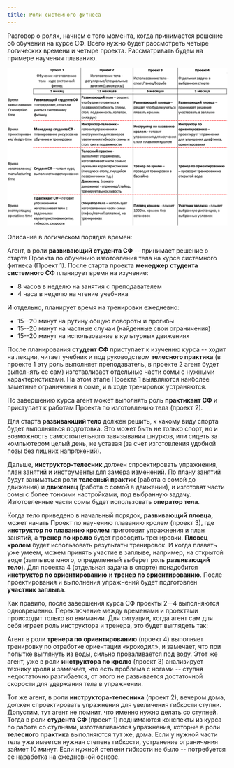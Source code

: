 ```yaml
---
title: Роли системного фитнеса
---
```


Разговор о ролях, начнем с того момента, когда принимается решение об
обучении на курсе СФ. Всего нужно будет рассмотреть четыре логических
времени и четыре проекта. Рассматривать будем на примере научения
плаванию.


![](03-roles-of-systems-fitness-0.png)


Описание в логическом порядке времен:

Агент, в роли **развивающий студента СФ** -- принимает решение о старте
Проекта по обучению изготовления тела на курсе системного фитнеса
(Проект 1). После старта проекта **менеджер студента системного СФ**
планирует время на изучение:

-   8 часов в неделю на занятия с преподавателем
-   4 часа в неделю на чтение учебника

И отдельно, планирует время на тренировки ежедневно:

-   15--20 минут на рутину общую повороты и прогибы
-   15--20 минут на частные случаи (найденные свои ограничения)
-   15--20 минут на использование в культурных движениях

После планирования **студент** **СФ** приступает к изучению курса --
ходит на лекции, читает учебник и под руководством **телесного
практика** (в проекте 1 эту роль выполняет преподаватель, в проекте 2
агент будет выполнять ее сам) изготавливает отдельные части сомы с
нужными характеристиками. На этом этапе Проекта 1 выявляются наиболее
заметные ограничения в соме, и в ходе тренировок устраняются.

По завершению курса агент может выполнять роль **практикант СФ** и
приступает к работам Проекта по изготовлению тела (проект 2).

Для старта **развивающий тело** должен решить, к какому виду спорта
будет выполняться подготовка. Это может быть не только спорт, но и
возможность самостоятельного завязывания шнурков, или сидеть за
компьютером целый день, не уставая (за счет изготовления удобной позы
без лишних напряжений).

Дальше, **инструктор-телесник** должен спроектировать упражнения, план
занятий и инструменты для замера изменений. По плану занятий будут
заниматься роли **телесный практик** (работа с сомой до движения) и
**движенец** (работа с сомой в движении), и изготовят части сомы с более
тонкими настройками, под выбранную задачу. Изготовленные части сомы
будет использовать **оператор тела**.

Когда тело приведено в начальный порядок, **развивающий** **пловца,**
может начать Проект по научению плаванию кролем (проект 3), где
**инструктор по плаванию кролем** приготовит упражнения и план занятий,
а **тренер по кролю** будет проводить тренировки. **Пловец кролем**
будет использовать результаты тренировок. И когда плавать уже умеем,
можем принять участие в заплыве, например, на открытой воде (заплывов
много, определенный выберет роль **развивающий тело**). Для проекта 4
(отдельная задача в спорте) понадобится **инструктор по ориентированию**
и **тренер по ориентированию**. После проектирования и выполнения
упражнений будет подготовлен **участник заплыва**.

Как правило, после завершения курса СФ проекты 2--4 выполняются
одновременно. Переключение между временами и проектами происходит только
во внимании. Для ситуации, когда агент сам для себя играет роль
инструктора и тренера, это будет выглядеть так:

Агент в роли **тренера по** **ориентированию** (проект 4) выполняет
тренировку по отработке ориентации «крокодил», и замечает, что при
попытке выглянуть из воды, сильно проваливается под воду. Этот же агент,
уже в роли **инструктора по кролю** (проект 3) анализирует технику кроля
и замечает, что есть проблема с ногами -- ступня недостаточно
разгибается, от этого не развивается достаточной скорости для удержания
тела в упражнении.

Тот же агент, в роли **инструктора-телесника** (проект 2), вечером дома,
должен спроектировать упражнения для увеличения гибкости ступни.
Допустим, тут агент не помнит, что именно нужно делать со ступней. Тогда
в роли **студента СФ** (проект 1) поднимаются конспекты из курса по
работе со ступнями, изготавливаются упражнения, которые в роли
**телесного практика** выполняются тут же, дома. Если у нужной части
тела уже имеется нужная степень гибкости, устранение ограничения займет
10 минут. Если нужной степени гибкости не было -- потребуется ее
наработка на ежедневной основе.

